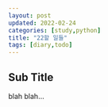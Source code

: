 ```yaml
---
layout: post
updated: 2022-02-24
categories: [study,python]
title: "22할 일들"
tags: [diary,todo]
---
```


## Sub Title

blah blah...